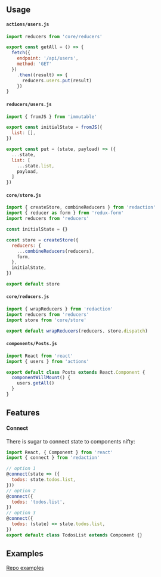 ## Usage

#### `actions/users.js`
```js
import reducers from 'core/reducers'

export const getAll = () => {
  fetch({
    endpoint: '/api/users',
    method: 'GET'
  })
    .then((result) => {
      reducers.users.put(result)
    })
}
```

#### `reducers/users.js`
```js
import { fromJS } from 'immutable'

export const initialState = fromJS({
  list: [],
})

export const put = (state, payload) => ({
  ...state,
  list: [
    ...state.list,
    payload,
  ]
}) 
```

#### `core/store.js`

```js
import { createStore, combineReducers } from 'redaction'
import { reducer as form } from 'redux-form'
import reducers from 'reducers'

const initialState = {}

const store = createStore({
  reducers: {
    ...combineReducers(reducers),
    form,
  },
  initialState,
})

export default store
```

#### `core/reducers.js`

```js
import { wrapReducers } from 'redaction'
import reducers from 'reducers'
import store from 'core/store'

export default wrapReducers(reducers, store.dispatch)
```

#### `components/Posts.js`

```js
import React from 'react'
import { users } from 'actions'

export default class Posts extends React.Component {
  componentWillMount() {
    users.getAll()
  }
}
```


## Features

#### Connect

There is sugar to connect state to components nifty:

```js
import React, { Component } from 'react'
import { connect } from 'redaction'

// option 1
@connect(state => ({
  todos: state.todos.list,
}))
// option 2
@connect({
  todos: 'todos.list',
})
// option 3
@connect({
  todos: (state) => state.todos.list,
})
export default class TodosList extends Component {}
```


## Examples

[Repo examples](https://github.com/pavelivanov/redaction/tree/master/examples/plain)
